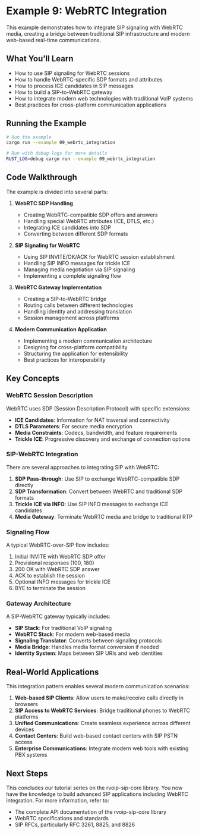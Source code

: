 # Example 9: WebRTC Integration

This example demonstrates how to integrate SIP signaling with WebRTC media, creating a bridge between traditional SIP infrastructure and modern web-based real-time communications.

## What You'll Learn

- How to use SIP signaling for WebRTC sessions
- How to handle WebRTC-specific SDP formats and attributes
- How to process ICE candidates in SIP messages
- How to build a SIP-to-WebRTC gateway
- How to integrate modern web technologies with traditional VoIP systems
- Best practices for cross-platform communication applications

## Running the Example

```bash
# Run the example
cargo run --example 09_webrtc_integration

# Run with debug logs for more details
RUST_LOG=debug cargo run --example 09_webrtc_integration
```

## Code Walkthrough

The example is divided into several parts:

1. **WebRTC SDP Handling**
   - Creating WebRTC-compatible SDP offers and answers
   - Handling special WebRTC attributes (ICE, DTLS, etc.)
   - Integrating ICE candidates into SDP
   - Converting between different SDP formats

2. **SIP Signaling for WebRTC**
   - Using SIP INVITE/OK/ACK for WebRTC session establishment
   - Handling SIP INFO messages for trickle ICE
   - Managing media negotiation via SIP signaling
   - Implementing a complete signaling flow

3. **WebRTC Gateway Implementation**
   - Creating a SIP-to-WebRTC bridge
   - Routing calls between different technologies
   - Handling identity and addressing translation
   - Session management across platforms

4. **Modern Communication Application**
   - Implementing a modern communication architecture
   - Designing for cross-platform compatibility
   - Structuring the application for extensibility
   - Best practices for interoperability

## Key Concepts

### WebRTC Session Description

WebRTC uses SDP (Session Description Protocol) with specific extensions:

- **ICE Candidates**: Information for NAT traversal and connectivity
- **DTLS Parameters**: For secure media encryption
- **Media Constraints**: Codecs, bandwidth, and feature requirements
- **Trickle ICE**: Progressive discovery and exchange of connection options

### SIP-WebRTC Integration

There are several approaches to integrating SIP with WebRTC:

1. **SDP Pass-through**: Use SIP to exchange WebRTC-compatible SDP directly
2. **SDP Transformation**: Convert between WebRTC and traditional SDP formats
3. **Trickle ICE via INFO**: Use SIP INFO messages to exchange ICE candidates
4. **Media Gateway**: Terminate WebRTC media and bridge to traditional RTP

### Signaling Flow

A typical WebRTC-over-SIP flow includes:

1. Initial INVITE with WebRTC SDP offer
2. Provisional responses (100, 180)
3. 200 OK with WebRTC SDP answer
4. ACK to establish the session
5. Optional INFO messages for trickle ICE
6. BYE to terminate the session

### Gateway Architecture

A SIP-WebRTC gateway typically includes:

- **SIP Stack**: For traditional VoIP signaling
- **WebRTC Stack**: For modern web-based media
- **Signaling Translator**: Converts between signaling protocols
- **Media Bridge**: Handles media format conversion if needed
- **Identity System**: Maps between SIP URIs and web identities

## Real-World Applications

This integration pattern enables several modern communication scenarios:

1. **Web-based SIP Clients**: Allow users to make/receive calls directly in browsers
2. **SIP Access to WebRTC Services**: Bridge traditional phones to WebRTC platforms
3. **Unified Communications**: Create seamless experience across different devices
4. **Contact Centers**: Build web-based contact centers with SIP PSTN access
5. **Enterprise Communications**: Integrate modern web tools with existing PBX systems

## Next Steps

This concludes our tutorial series on the rvoip-sip-core library. You now have the knowledge to build advanced SIP applications including WebRTC integration. For more information, refer to:

- The complete API documentation of the rvoip-sip-core library
- WebRTC specifications and standards
- SIP RFCs, particularly RFC 3261, 8825, and 8826 
